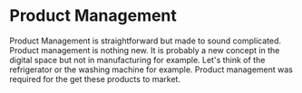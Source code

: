 # Product Management
Product Management is straightforward but made to sound complicated. Product management is nothing new. It is probably a new concept in the digital space but not in manufacturing for example. Let's think of the refrigerator or the washing machine for example. Product management was required for the get these products to market.
